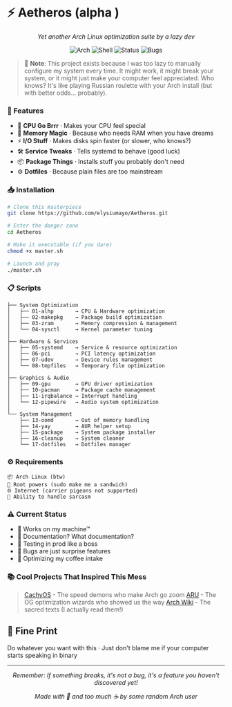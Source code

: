# ⚡ Aetheros (alpha )

<div align="center">

*Yet another Arch Linux optimization suite by a lazy dev*

![Arch](https://img.shields.io/badge/Arch-BTW-%231793D1?style=flat&logo=arch-linux&logoColor=white)
![Shell](https://img.shields.io/badge/100%25-Spaghetti-%234EAA25?style=flat&logo=gnu-bash&logoColor=white)
![Status](https://img.shields.io/badge/Status-It%20Works!%3F-%23FFA500?style=flat)
![Bugs](https://img.shields.io/badge/Bugs-Features-%23DDB6F2?style=flat)

</div>



> 🤔 **Note**: This project exists because I was too lazy to manually configure my system every time. It might work, it might break your system, or it might just make your computer feel appreciated. Who knows? It's like playing Russian roulette with your Arch install (but with better odds... probably).

### 🚀 Features

- 🔧 **CPU Go Brrr** · Makes your CPU feel special
- 💾 **Memory Magic** · Because who needs RAM when you have dreams
- ⚡ **I/O Stuff** · Makes disks spin faster (or slower, who knows?)
- 🛠️ **Service Tweaks** · Tells systemd to behave (good luck)
- 📦 **Package Things** · Installs stuff you probably don't need
- ⚙️ **Dotfiles** · Because plain files are too mainstream

### 📥 Installation

```bash
# Clone this masterpiece
git clone https://github.com/elysiumayo/Aetheros.git

# Enter the danger zone
cd Aetheros

# Make it executable (if you dare)
chmod +x master.sh

# Launch and pray
./master.sh
```

### 📋 Scripts

```
├── System Optimization
│   ├── 01-alhp       → CPU & Hardware optimization
│   ├── 02-makepkg    → Package build optimization
│   ├── 03-zram       → Memory compression & management
│   └── 04-sysctl     → Kernel parameter tuning
│
├── Hardware & Services
│   ├── 05-systemd    → Service & resource optimization
│   ├── 06-pci        → PCI latency optimization
│   ├── 07-udev       → Device rules management
│   └── 08-tmpfiles   → Temporary file optimization
│
├── Graphics & Audio
│   ├── 09-gpu        → GPU driver optimization
│   ├── 10-pacman     → Package cache management
│   ├── 11-irqbalance → Interrupt handling
│   └── 12-pipewire   → Audio system optimization
│
└── System Management
    ├── 13-oomd       → Out of memory handling
    ├── 14-yay        → AUR helper setup
    ├── 15-package    → System package installer
    ├── 16-cleanup    → System cleaner
    └── 17-dotfiles   → Dotfiles manager
```

### ⚙️ Requirements

```
📦 Arch Linux (btw)
🔑 Root powers (sudo make me a sandwich)
🌐 Internet (carrier pigeons not supported)
🧠 Ability to handle sarcasm
```

### ⚠️ Current Status

- 🔄 Works on my machine™
- 📝 Documentation? What documentation?
- 🧪 Testing in prod like a boss
- 🐛 Bugs are just surprise features
- 🔧 Optimizing my coffee intake

### 📚 Cool Projects That Inspired This Mess

>[CachyOS](https://github.com/cachyos) - The speed demons who make Arch go zoom
>[ARU](https://github.com/ventureoo/ARU.git) - The OG optimization wizards who showed us the way
>[Arch Wiki](https://wiki.archlinux.org/title/Improving_performance) - The sacred texts (I actually read them!)

## 📜 Fine Print

Do whatever you want with this · Just don't blame me if your computer starts speaking in binary

---

<div align="center">

*Remember: If something breaks, it's not a bug, it's a feature you haven't discovered yet!*

*Made with 🦥 and too much ☕ by some random Arch user*

</div> 
